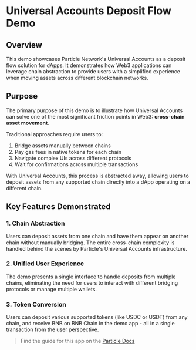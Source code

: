 # Universal Accounts Deposit Flow Demo

## Overview
This demo showcases Particle Network's Universal Accounts as a deposit flow solution for dApps. It demonstrates how Web3 applications can leverage chain abstraction to provide users with a simplified experience when moving assets across different blockchain networks.

## Purpose
The primary purpose of this demo is to illustrate how Universal Accounts can solve one of the most significant friction points in Web3: **cross-chain asset movement**. 

Traditional approaches require users to:
1. Bridge assets manually between chains
2. Pay gas fees in native tokens for each chain
3. Navigate complex UIs across different protocols
4. Wait for confirmations across multiple transactions

With Universal Accounts, this process is abstracted away, allowing users to deposit assets from any supported chain directly into a dApp operating on a different chain.

## Key Features Demonstrated

### 1. Chain Abstraction
Users can deposit assets from one chain and have them appear on another chain without manually bridging. The entire cross-chain complexity is handled behind the scenes by Particle's Universal Accounts infrastructure.

### 2. Unified User Experience
The demo presents a single interface to handle deposits from multiple chains, eliminating the need for users to interact with different bridging protocols or manage multiple wallets.

### 3. Token Conversion
Users can deposit various supported tokens (like USDC or USDT) from any chain, and receive BNB on BNB Chain in the demo app - all in a single transaction from the user perspective.

> Find the guide for this app on the [Particle Docs](https://particle.network/docs/universal-accounts/)
